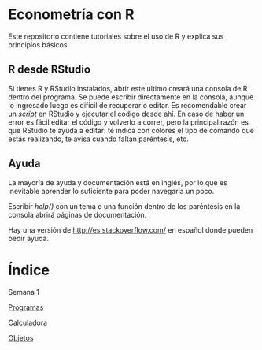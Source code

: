 # Econometría con R

Este repositorio contiene tutoriales sobre el uso de R y explica sus principios básicos.

## R desde RStudio

Si tienes R y RStudio instalados, abrir este último creará una consola de R dentro del programa. Se puede escribir directamente en la consola, aunque lo ingresado luego es difícil de recuperar o editar. Es recomendable crear un *script* en RStudio y ejecutar el código desde ahí. En caso de haber un error es fácil editar el código y volverlo a correr, pero la principal razón es que RStudio te ayuda a editar: te indica con colores el tipo de comando que estás realizando, te avisa cuando faltan paréntesis, etc.

## Ayuda

La mayoría de ayuda y documentación está en inglés, por lo que es inevitable aprender lo suficiente para poder navegarla un poco.

Escribir *help()* con un tema o una función dentro de los paréntesis en la consola abrirá páginas de documentación.

Hay una versión de http://es.stackoverflow.com/ en español donde pueden pedir ayuda.

# Índice

Semana 1

[Programas](Capitulos/Programas.md)

[Calculadora](Capitulos/Calculadora.md)

[Objetos](Capitulos/Objetos.md)

